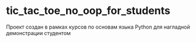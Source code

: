 # tic_tac_toe_no_oop_for_students
Проект создан в рамках курсов по основам языка Python для нагладной демонстрации студентом
